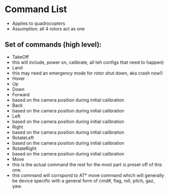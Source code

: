 # Command List


* Applies to quadrocopters
* Assumption: all 4 rotors act as one


## Set of commands (high level):

-	TakeOff
  - this will include, power on, calibrate, all teh configs that need to happen)
-	Land
  - this may need an emergency mode for rotor shut down, aka crash now!)
-	Hover
-	Up
-	Down
-	Forward
  - based on the camera position during initial calibration
-	Back
  - based on the camera position during initial calibration
-	Left
  - based on the camera position during initial calibration
-	Right
  - based on the camera position during initial calibration
-	RotateLeft
  - based on the camera position during initial calibration
-	RotateRight
  - based on the camera position during initial calibration
-	Move
  - this is the actual command the rest for the most part is preset off of this one.
  - this command will corrspond to AT* move command which will generally be device specific with a general form of cmd#, flag, roll, pitch, gaz, yaw.
